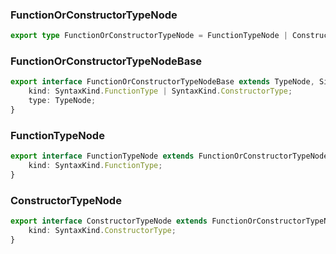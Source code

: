 

### FunctionOrConstructorTypeNode
```ts
export type FunctionOrConstructorTypeNode = FunctionTypeNode | ConstructorTypeNode;
```
### FunctionOrConstructorTypeNodeBase
```ts
export interface FunctionOrConstructorTypeNodeBase extends TypeNode, SignatureDeclarationBase {
    kind: SyntaxKind.FunctionType | SyntaxKind.ConstructorType;
    type: TypeNode;
}
```
### FunctionTypeNode
```ts
export interface FunctionTypeNode extends FunctionOrConstructorTypeNodeBase {
    kind: SyntaxKind.FunctionType;
}
```

### ConstructorTypeNode
```ts
export interface ConstructorTypeNode extends FunctionOrConstructorTypeNodeBase {
    kind: SyntaxKind.ConstructorType;
}
```